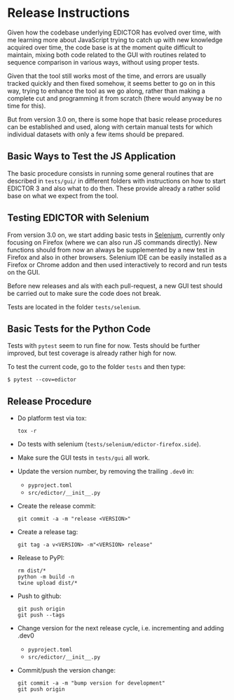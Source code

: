 # Release Instructions

Given how the codebase underlying EDICTOR has evolved over time, with me learning more about JavaScript trying to catch up with new knowledge acquired over time, the code base is at the moment quite difficult to maintain, mixing both code related to the GUI with routines related to sequence comparison in various ways, without using proper tests. 

Given that the tool still works most of the time, and errors are usually tracked quickly and then fixed somehow, it seems better to go on in this way, trying to enhance the tool as we go along, rather than making a complete cut and programming it from scratch (there would anyway be no time for this).
 
But from version 3.0 on, there is some hope that basic release procedures can be established and used, along with certain manual tests for which individual datasets with only a few items should be prepared. 

## Basic Ways to Test the JS Application

The basic procedure consists in running some general routines that are described in `tests/gui/` in different folders with instructions on how to start EDICTOR 3 and also what to do then. These provide already a rather solid base on what we expect from the tool. 

## Testing EDICTOR with Selenium

From version 3.0 on, we start adding basic tests in [Selenium](https://addons.mozilla.org/en-US/firefox/addon/selenium-ide/), currently only focusing on Firefox (where we can also run JS commands directly). New functions should from now an always be supplemented by a new test in Firefox and also in other browsers. Selenium IDE can be easily installed as a Firefox or Chrome addon and then used interactively to record and run tests on the GUI. 

Before new releases and als with each pull-request, a new GUI test should be carried out to make sure the code does not break.

Tests are located in the folder `tests/selenium`. 

## Basic Tests for the Python Code

Tests with `pytest` seem to run fine for now. Tests should be further improved, but test coverage is already rather high for now.

To test the current code, go to the folder `tests` and then type:

```shell
$ pytest --cov=edictor 
```

## Release Procedure

- Do platform test via tox:
  ```shell
  tox -r
  ```

- Do tests with selenium (`tests/selenium/edictor-firefox.side`).

- Make sure the GUI tests in `tests/gui` all work.

- Update the version number, by removing the trailing `.dev0` in:
  - `pyproject.toml`
  - `src/edictor/__init__.py`

- Create the release commit:
  ```shell
  git commit -a -m "release <VERSION>"
  ```

- Create a release tag:
  ```
  git tag -a v<VERSION> -m"<VERSION> release"
  ```

- Release to PyPI:
  ```shell
  rm dist/*
  python -m build -n
  twine upload dist/*
  ```

- Push to github:
  ```
  git push origin
  git push --tags
  ```

- Change version for the next release cycle, i.e. incrementing and adding .dev0
  - `pyproject.toml`
  - `src/edictor/__init__.py`

- Commit/push the version change:
  ```shell
  git commit -a -m "bump version for development"
  git push origin
  ```



